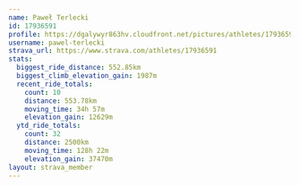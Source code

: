 ```yaml
---
name: Paweł Terlecki
id: 17936591
profile: https://dgalywyr863hv.cloudfront.net/pictures/athletes/17936591/5577025/4/large.jpg
username: pawel-terlecki
strava_url: https://www.strava.com/athletes/17936591
stats:
  biggest_ride_distance: 552.85km
  biggest_climb_elevation_gain: 1987m
  recent_ride_totals:
    count: 10
    distance: 553.78km
    moving_time: 34h 57m
    elevation_gain: 12629m
  ytd_ride_totals:
    count: 32
    distance: 2500km
    moving_time: 128h 22m
    elevation_gain: 37470m
layout: strava_member
--- 
```

